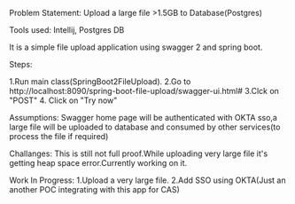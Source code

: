 Problem Statement: Upload a large file >1.5GB to Database(Postgres)

Tools used: Intellij, Postgres DB

It is a simple file upload application using swagger 2 and spring boot.

Steps:

1.Run main class(SpringBoot2FileUpload).
2.Go to http://localhost:8090/spring-boot-file-upload/swagger-ui.html#
3.Clck on "POST"
4. Click on "Try now"

Assumptions: Swagger home page will be authenticated with OKTA sso,a large file will be uploaded to 
database and consumed by other services(to process the file if required)

Challanges: 
This is still not full proof.While uploading very large file it's getting 
heap space error.Currently working on it.

Work In Progress:
1.Upload a very large file.
2.Add SSO using OKTA(Just an another POC integrating with this app for CAS)
